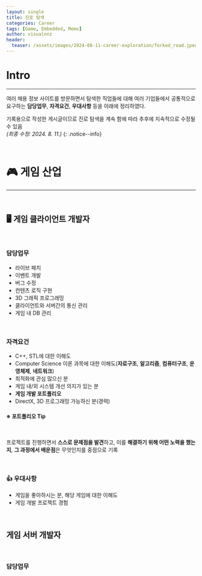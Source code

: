 ```yaml
---
layout: single
title: 진로 탐색
categories: Career
tags: [Game, Embedded, Memo]
author: visualnnz
header:
  teaser: /assets/images/2024-08-11-career-exploration/forked_road.jpeg여
---
```


# Intro

***

여러 채용 정보 사이트를 방문하면서 탐색한 직업들에 대해 여러 기업들에서 공통적으로 요구하는 **담당업무**, **자격요건**, **우대사항** 등을 아래에 정리하였다.

기록용으로 작성한 게시글이므로 진로 탐색을 계속 함에 따라 추후에 지속적으로 수정될 수 있음<br>*(최종 수정: 2024. 8. 11.)*
{: .notice--info}

<br>

# 🎮 게임 산업

***

<br>

## 🖥️ 게임 클라이언트 개발자

<br>

### 담당업무

- 라이브 패치
- 이벤트 개발
- 버그 수정
- 컨텐츠 로직 구현
- 3D 그래픽 프로그래밍
- 클라이언트와 서버간의 통신 관리
- 게임 내 DB 관리



<br>

### 자격요건

- C++, STL에 대한 이해도
- Computer Science 이론 과목에 대한 이해도(**자료구조**, **알고리즘**, **컴퓨터구조**, **운영체제**, **네트워크**)
- 최적화에 관심 많으신 분
- 게임 내/외 시스템 개선 의지가 있는 분
- **게임 개발 포트폴리오**
- DirectX, 3D 프로그래밍 가능하신 분(경력)



<div class="notice--success">
    <h4>※ 포트폴리오 Tip</h4>
    <br>
    <p> 프로젝트를 진행하면서 <strong>스스로 문제점을 발견</strong>하고, 이를 <strong>해결하기 위해 어떤 노력을 했는지</strong>, <strong>그 과정에서 배운점</strong>은 무엇인지를 중점으로 기록
    </p>
</div>

<br>

### 👍 우대사항

- 게임을 좋아하시는 분, 해당 게임에 대한 이해도
- 게임 개발 프로젝트 경험

<br>

## 게임 서버 개발자

<br>

### 담당업무

